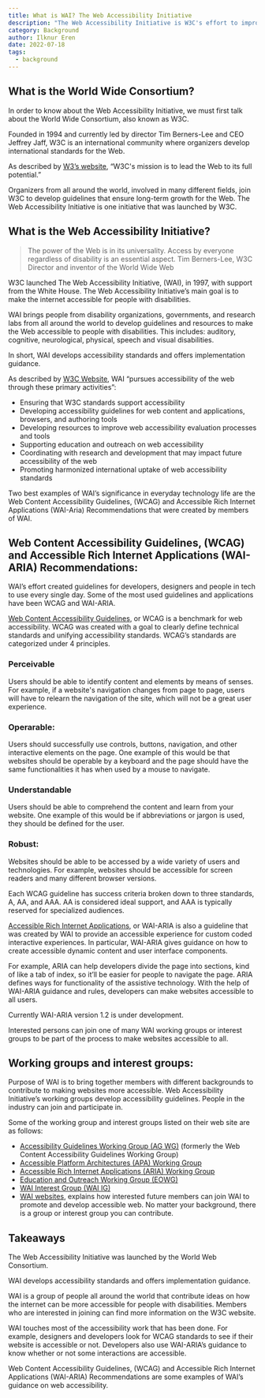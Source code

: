 ```yaml
---
title: What is WAI? The Web Accessibility Initiative
description: "The Web Accessibility Initiative is W3C's effort to improve accessibility of the Web for people with disabilities."
category: Background
author: Ilknur Eren
date: 2022-07-18
tags:
  - background
---
```


## What is the World Wide Consortium?

In order to know about the Web Accessibility Initiative, we must first talk about the World Wide Consortium, also known as W3C.

Founded in 1994 and currently led by director Tim Berners-Lee and CEO Jeffrey Jaff, W3C is an international community where organizers develop international standards for the Web.

As described by [W3’s website](https://www.w3.org/Consortium/), “W3C's mission is to lead the Web to its full potential.”

Organizers from all around the world, involved in many different fields, join W3C to develop guidelines that ensure long-term growth for the Web. The Web Accessibility Initiative is one initiative that was launched by W3C.

## What is the Web Accessibility Initiative?

> The power of the Web is in its universality.
> Access by everyone regardless of disability is an essential aspect.
> Tim Berners-Lee, W3C Director and inventor of the World Wide Web

W3C launched The Web Accessibility Initiative, (<abbr>WAI</abbr>), in 1997, with support from the White House. The Web Accessibility Initiative’s main goal is to make the internet accessible for people with disabilities.

WAI brings people from disability organizations, governments, and research labs from all around the world to develop guidelines and resources to make the Web accessible to people with disabilities. This includes: auditory, cognitive, neurological, physical, speech and visual disabilities.

In short, WAI develops accessibility standards and offers implementation guidance.

As described by [W3C Website](https://www.w3.org/WAI/about/), WAI “pursues accessibility of the web through these primary activities”:

- Ensuring that W3C standards support accessibility
- Developing accessibility guidelines for web content and applications,
  browsers, and authoring tools
- Developing resources to improve web accessibility evaluation
  processes and tools
- Supporting education and outreach on web accessibility
- Coordinating with research and development that may impact future  
  accessibility of the web
- Promoting harmonized international uptake of web accessibility  
  standards

Two best examples of WAI’s significance in everyday technology life are the Web Content Accessibility Guidelines, (WCAG) and Accessible Rich Internet Applications (WAI-Aria) Recommendations that were created by members of WAI.

## Web Content Accessibility Guidelines, (WCAG) and Accessible Rich Internet Applications (WAI-ARIA) Recommendations:

WAI’s effort created guidelines for developers, designers and people in tech to use every single day. Some of the most used guidelines and applications have been WCAG and WAI-ARIA.

[Web Content Accessibility Guidelines](https://www.w3.org/WAI/standards-guidelines/wcag/), or WCAG is a benchmark for web accessibility. WCAG was created with a goal to clearly define technical standards and unifying accessibility standards. WCAG’s standards are categorized under 4 principles.

### Perceivable

Users should be able to identify content and elements by means of senses. For example, if a website's navigation changes from page to page, users will have to relearn the navigation of the site, which will not be a great user experience.

### Operarable:

Users should successfully use controls, buttons, navigation, and other interactive elements on the page. One example of this would be that websites should be operable by a keyboard and the page should have the same functionalities it has when used by a mouse to navigate.

### Understandable

Users should be able to comprehend the content and learn from your website. One example of this would be if abbreviations or jargon is used, they should be defined for the user.

### Robust:

Websites should be able to be accessed by a wide variety of users and technologies. For example, websites should be accessible for screen readers and many different browser versions.

Each WCAG guideline has success criteria broken down to three standards, A, AA, and AAA. AA is considered ideal support, and AAA is typically reserved for specialized audiences.

[Accessible Rich Internet Applications](https://www.w3.org/WAI/standards-guidelines/aria/), or WAI-ARIA is also a guideline that was created by WAI to provide an accessible experience for custom coded interactive experiences. In particular, WAI-ARIA gives guidance on how to create accessible dynamic content and user interface components.

For example, ARIA can help developers divide the page into sections, kind of like a tab of index, so it’ll be easier for people to navigate the page. ARIA defines ways for functionality of the assistive technology. With the help of WAI-ARIA guidance and rules, developers can make websites accessible to all users.

Currently WAI-ARIA version 1.2 is under development.

Interested persons can join one of many WAI working groups or interest groups to be part of the process to make websites accessible to all.

## Working groups and interest groups:

Purpose of WAI is to bring together members with different backgrounds to contribute to making websites more accessible. Web Accessibility Initiative’s working groups develop accessibility guidelines. People in the industry can join and participate in.

Some of the working group and interest groups listed on their web site are as follows:

- [Accessibility Guidelines Working Group (AG WG)](https://www.w3.org/WAI/GL/) (formerly the Web Content Accessibility Guidelines Working Group)
- [Accessible Platform Architectures (APA) Working Group](https://www.w3.org/WAI/APA/)
- [Accessible Rich Internet Applications (ARIA) Working Group](https://www.w3.org/WAI/ARIA/)
- [Education and Outreach Working Group (EOWG)](https://www.w3.org/WAI/about/groups/eowg/)
- [WAI Interest Group (WAI IG)](https://www.w3.org/WAI/about/groups/waiig/)
- [WAI websites](https://www.w3.org/WAI/about/participating/), explains how interested future members can join WAI to promote and develop accessible web. No matter your background, there is a group or interest group you can contribute.

## Takeaways

The Web Accessibility Initiative was launched by the World Web Consortium.

WAI develops accessibility standards and offers implementation guidance.

WAI is a group of people all around the world that contribute ideas on how the internet can be more accessible for people with disabilities. Members who are interested in joining can find more information on the W3C website.

WAI touches most of the accessibility work that has been done. For example, designers and developers look for WCAG standards to see if their website is accessible or not. Developers also use WAI-ARIA’s guidance to know whether or not some interactions are accessible.

Web Content Accessibility Guidelines, (WCAG) and Accessible Rich Internet Applications (WAI-ARIA) Recommendations are some examples of WAI’s guidance on web accessibility.
